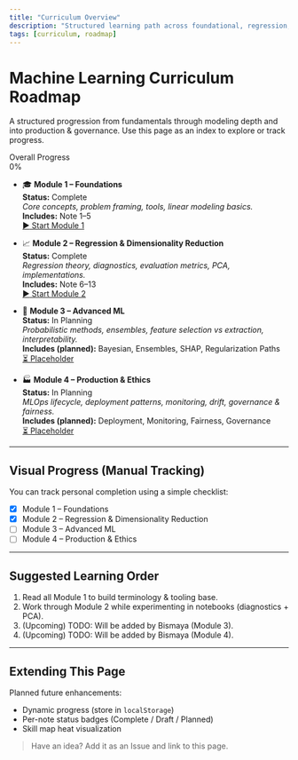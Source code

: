 ```yaml
---
title: "Curriculum Overview"
description: "Structured learning path across foundational, regression, advanced, and production ML modules"
tags: [curriculum, roadmap]
---
```


# Machine Learning Curriculum Roadmap

A structured progression from fundamentals through modeling depth and into production & governance. Use this page as an index to explore or track progress.

<div class="curriculum-progress" id="curriculum-progress" markdown>
<div class="curriculum-progress__label">Overall Progress</div>
<div class="curriculum-progress__track"><div class="curriculum-progress__fill" id="curriculum-progress-fill"></div></div>
<div class="curriculum-progress__percent" id="curriculum-progress-percent">0%</div>
</div>

<div class="grid cards" markdown>

- 🎓 **Module 1 – Foundations**  
  **Status:** <span class="badge badge-complete">Complete</span><br>
  *Core concepts, problem framing, tools, linear modeling basics.*  
  **Includes:** Note 1–5  
  [:arrow_forward: Start Module 1](notes/note1.md)

- 📈 **Module 2 – Regression & Dimensionality Reduction**  
  **Status:** <span class="badge badge-complete">Complete</span><br>
  *Regression theory, diagnostics, evaluation metrics, PCA, implementations.*  
  **Includes:** Note 6–13  
  [:arrow_forward: Start Module 2](notes/note6.md)

- 🧮 **Module 3 – Advanced ML**  
  **Status:** <span class="badge badge-planning">In Planning</span><br>
  *Probabilistic methods, ensembles, feature selection vs extraction, interpretability.*  
  **Includes (planned):** Bayesian, Ensembles, SHAP, Regularization Paths  
  [:hourglass_flowing_sand: Placeholder](notes/module3.md)

- 🏭 **Module 4 – Production & Ethics**  
  **Status:** <span class="badge badge-planning">In Planning</span><br>
  *MLOps lifecycle, deployment patterns, monitoring, drift, governance & fairness.*  
  **Includes (planned):** Deployment, Monitoring, Fairness, Governance  
  [:hourglass_flowing_sand: Placeholder](notes/module4.md)

</div>

---
## Visual Progress (Manual Tracking)
You can track personal completion using a simple checklist:

- [x] Module 1 – Foundations
- [x] Module 2 – Regression & Dimensionality Reduction
- [ ] Module 3 – Advanced ML
- [ ] Module 4 – Production & Ethics

---
## Suggested Learning Order
1. Read all Module 1 to build terminology & tooling base.
2. Work through Module 2 while experimenting in notebooks (diagnostics + PCA).
3. (Upcoming) TODO: Will be added by Bismaya (Module 3).
4. (Upcoming) TODO: Will be added by Bismaya (Module 4).

---
## Extending This Page
Planned future enhancements:
- Dynamic progress (store in `localStorage`)
- Per-note status badges (Complete / Draft / Planned)
- Skill map heat visualization

> Have an idea? Add it as an Issue and link to this page.
